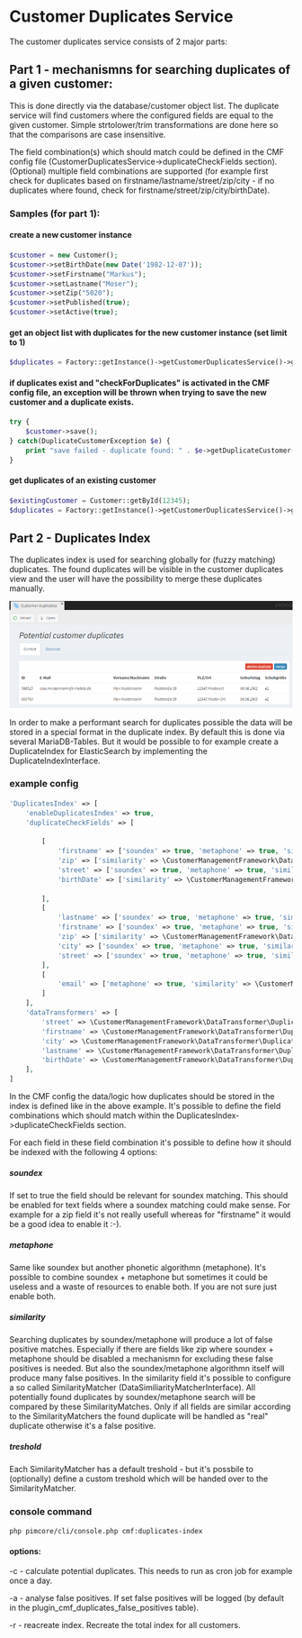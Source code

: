 # Customer Duplicates Service

The customer duplicates service consists of 2 major parts:

## Part 1 - mechanismns for searching duplicates of a given customer: 
This is done directly via the database/customer object list. The duplicate service will find customers where the configured fields are equal to the given customer. Simple strtolower/trim transformations are done here so that the comparisons are case insensitive.

The field combination(s) which should match could be defined in the CMF config file (CustomerDuplicatesService->duplicateCheckFields section). (Optional) multiple field combinations are supported (for example first check for duplicates based on firstname/lastname/street/zip/city - if no duplicates where found, check for firstname/street/zip/city/birthDate).

### Samples (for part 1):

#### create a new customer instance
```php
$customer = new Customer();
$customer->setBirthDate(new Date('1982-12-07'));
$customer->setFirstname("Markus");
$customer->setLastname("Moser");
$customer->setZip("5020");
$customer->setPublished(true);
$customer->setActive(true);
```

#### get an object list with duplicates for the new customer instance (set limit to 1)
```php
$duplicates = Factory::getInstance()->getCustomerDuplicatesService()->getDuplicatesOfCustomer($customer, 1);
```

#### if duplicates exist and "checkForDuplicates" is activated in the CMF config file, an exception will be thrown when trying to save the new customer and a duplicate exists.
```php
try {
    $customer->save();
} catch(DuplicateCustomerException $e) {
    print "save failed - duplicate found: " . $e->getDuplicateCustomer() . PHP_EOL;
}
```

#### get duplicates of an existing customer
```php
$existingCustomer = Customer::getById(12345);
$duplicates = Factory::getInstance()->getCustomerDuplicatesService()->getDuplicatesOfCustomer($existingCustomer, 1);
```


## Part 2 - Duplicates Index
The duplicates index is used for searching globally for (fuzzy matching) duplicates. The found duplicates will be visible in the customer duplicates view and the user will have the possibility to merge these duplicates manually.

 ![DuplicatesView](./img/DuplicatesView.png)

 In order to make a performant search for duplicates possible the data will be stored in a special format in the duplicate index. By default this is done via several MariaDB-Tables. But it would be possible to for example create a DuplicateIndex for ElasticSearch by implementing the DuplicateIndexInterface.
 
### example config

```php
'DuplicatesIndex' => [
    'enableDuplicatesIndex' => true,
    'duplicateCheckFields' => [

        [
            'firstname' => ['soundex' => true, 'metaphone' => true, 'similarity' => \CustomerManagementFramework\DataSimilarityMatcher\SimilarText::class],
            'zip' => ['similarity' => \CustomerManagementFramework\DataSimilarityMatcher\Zip::class],
            'street' => ['soundex' => true, 'metaphone' => true, 'similarity' => \CustomerManagementFramework\DataSimilarityMatcher\SimilarText::class],
            'birthDate' => ['similarity' => \CustomerManagementFramework\DataSimilarityMatcher\BirthDate::class],

        ],
        [
            'lastname' => ['soundex' => true, 'metaphone' => true, 'similarity' => \CustomerManagementFramework\DataSimilarityMatcher\SimilarText::class],
            'firstname' => ['soundex' => true, 'metaphone' => true, 'similarity' => \CustomerManagementFramework\DataSimilarityMatcher\SimilarText::class],
            'zip' => ['similarity' => \CustomerManagementFramework\DataSimilarityMatcher\Zip::class],
            'city' => ['soundex' => true, 'metaphone' => true, 'similarity' => \CustomerManagementFramework\DataSimilarityMatcher\SimilarText::class],
            'street' => ['soundex' => true, 'metaphone' => true, 'similarity' => \CustomerManagementFramework\DataSimilarityMatcher\SimilarText::class]
        ],
        [
            'email' => ['metaphone' => true, 'similarity' => \CustomerManagementFramework\DataSimilarityMatcher\SimilarText::class, 'similarityTreshold' => 90]
        ]
    ],
    'dataTransformers' => [
        'street' => \CustomerManagementFramework\DataTransformer\DuplicateIndex\Street::class,
        'firstname' => \CustomerManagementFramework\DataTransformer\DuplicateIndex\Simplify::class,
        'city' => \CustomerManagementFramework\DataTransformer\DuplicateIndex\Simplify::class,
        'lastname' => \CustomerManagementFramework\DataTransformer\DuplicateIndex\Simplify::class,
        'birthDate' => \CustomerManagementFramework\DataTransformer\DuplicateIndex\Date::class,
    ],
]
```

In the CMF config the data/logic how duplicates should be stored in the index is defined like in the above example. It's possible to define the field combinations which should match within the DuplicatesIndex->duplicateCheckFields section.

For each field in these field combination it's possible to define how it should be indexed with the following 4 options:
##### soundex
If set to true the field should be relevant for soundex matching. This should be enabled for text fields where a soundex matching could make sense. For example for a zip field it's not really usefull whereas for "firstname" it would be a good idea to enable it :-).

##### metaphone
Same like soundex but another phonetic algorithmn (metaphone). It's possible to combine soundex + metaphone but sometimes it could be useless and a waste of resources to enable both. If you are not sure just enable both. 
  
##### similarity
Searching duplicates by soundex/metaphone will produce a lot of false positive matches. Especially if there are fields like zip where soundex + metaphone should be disabled a mechanismn for excluding these false positives is needed. But also the soundex/metaphone algorithmn itself will produce many false positives. In the similarity field it's possible to configure a so called SimilarityMatcher (DataSimiliarityMatcherInterface). All potentially found duplicates by soundex/metaphone search will be compared by these SimilarityMatches. Only if all fields are similar according to the SimilarityMatchers the found duplicate will be handled as "real" duplicate otherwise it's a false positive.

##### treshold
Each SimilarityMatcher has a default treshold - but it's possbile to (optionally) define a custom treshold which will be handed over to the SimilarityMatcher.

### console command

```
php pimcore/cli/console.php cmf:duplicates-index
```

#### options:

-c - calculate potential duplicates. This needs to run as cron job for example once a day.

-a - analyse false positives. If set false positives will be logged (by default in the plugin_cmf_duplicates_false_positives table).

-r - reacreate index. Recreate the total index for all customers.